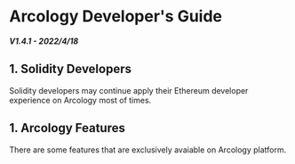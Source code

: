 # Arcology Developer's Guide

***V1.4.1 - 2022/4/18***

## 1. Solidity Developers

Solidity developers may continue apply their Ethereum developer experience on Arcology most of times.

## 1. Arcology Features

There are some features that are exclusively avaiable on Arcology platform.